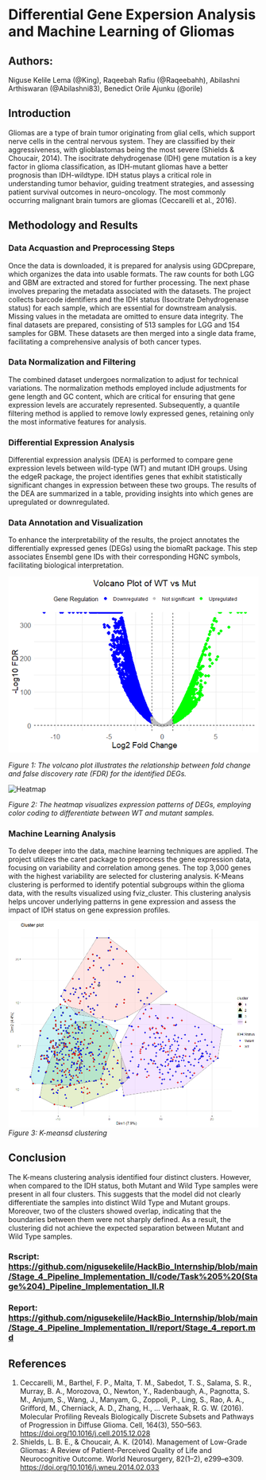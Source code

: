 
# Differential Gene Expersion Analysis and Machine Learning of Gliomas

## Authors:
Niguse Kelile Lema (@King),
Raqeebah Rafiu (@Raqeebahh),
Abilashni Arthiswaran (@Abilashni83),
Benedict Orile Ajunku (@orile)

## Introduction
Gliomas are a type of brain tumor originating from glial cells, which support nerve cells in the central nervous system. They are classified by their aggressiveness, with glioblastomas being the most severe (Shields & Choucair, 2014). The isocitrate dehydrogenase (IDH) gene mutation is a key factor in glioma classification, as IDH-mutant gliomas have a better prognosis than IDH-wildtype. IDH status plays a critical role in understanding tumor behavior, guiding treatment strategies, and assessing patient survival outcomes in neuro-oncology. The most commonly occurring malignant brain tumors are gliomas (Ceccarelli et al., 2016). 


## Methodology and Results

### Data Acquastion and Preprocessing Steps
Once the data is downloaded, it is prepared for analysis using GDCprepare, which organizes the data into usable formats. 
The raw counts for both LGG and GBM are extracted and stored for further processing.
The next phase involves preparing the metadata associated with the datasets. 
The project collects barcode identifiers and the IDH status (Isocitrate Dehydrogenase status) for each sample, which are essential for downstream analysis. 
Missing values in the metadata are omitted to ensure data integrity.
The final datasets are prepared, consisting of 513 samples for LGG and 154 samples for GBM. These datasets are then merged into a single data frame, facilitating a comprehensive analysis of both cancer types.

### Data Normalization and Filtering
The combined dataset undergoes normalization to adjust for technical variations. 
The normalization methods employed include adjustments for gene length and GC content, which are critical for ensuring that gene expression levels are accurately represented. 
Subsequently, a quantile filtering method is applied to remove lowly expressed genes, retaining only the most informative features for analysis.

### Differential Expression Analysis
Differential expression analysis (DEA) is performed to compare gene expression levels between wild-type (WT) and mutant IDH groups. Using the edgeR package, the project identifies genes that exhibit statistically significant changes in expression between these two groups. 
The results of the DEA are summarized in a table, providing insights into which genes are upregulated or downregulated.

### Data Annotation and Visualization
To enhance the interpretability of the results, the project annotates the differentially expressed genes (DEGs) using the biomaRt package. 
This step associates Ensembl gene IDs with their corresponding HGNC symbols, facilitating biological interpretation.

![Volcanoplot](https://github.com/nigusekelile/HackBio_Internship/blob/main/Stage_4_Pipeline_Implementation_ll/images/Volcano_Plot.png)

*Figure 1: The volcano plot illustrates the relationship between fold change and false discovery rate (FDR) for the identified DEGs.*

![Heatmap]((https://github.com/Abilashni/hackbio-cancer-internship/blob/main/stage%204/images/Heat_Map.png))

*Figure 2: The heatmap visualizes expression patterns of DEGs, employing color coding to differentiate between WT and mutant samples.*

### Machine Learning Analysis
To delve deeper into the data, machine learning techniques are applied. 
The project utilizes the caret package to preprocess the gene expression data, focusing on variability and correlation among genes. 
The top 3,000 genes with the highest variability are selected for clustering analysis.
K-Means clustering is performed to identify potential subgroups within the glioma data, with the results visualized using fviz_cluster. 
This clustering analysis helps uncover underlying patterns in gene expression and assess the impact of IDH status on gene expression profiles.


![K-means Clustering](https://github.com/nigusekelile/HackBio_Internship/blob/main/Stage_4_Pipeline_Implementation_ll/images/K-means%20clustering.png)
*Figure 3: K-meansd clustering*

## Conclusion
The K-means clustering analysis identified four distinct clusters. However, when compared to the IDH status, both Mutant and Wild Type samples were present in all four clusters. This suggests that the model did not clearly differentiate the samples into distinct Wild Type and Mutant groups. Moreover, two of the clusters showed overlap, indicating that the boundaries between them were not sharply defined. As a result, the clustering did not achieve the expected separation between Mutant and Wild Type samples. 

### Rscript: https://github.com/nigusekelile/HackBio_Internship/blob/main/Stage_4_Pipeline_Implementation_ll/code/Task%205%20(Stage%204)_Pipeline_Implementation_ll.R
### Report: https://github.com/nigusekelile/HackBio_Internship/blob/main/Stage_4_Pipeline_Implementation_ll/report/Stage_4_report.md

## References
1. Ceccarelli, M., Barthel, F. P., Malta, T. M., Sabedot, T. S., Salama, S. R., Murray, B. A., Morozova, O., Newton, Y., Radenbaugh, A., Pagnotta, S. M., Anjum, S., Wang, J., Manyam, G., Zoppoli, P., Ling, S., Rao, A. A., Grifford, M., Cherniack, A. D., Zhang, H., … Verhaak, R. G. W. (2016). Molecular Profiling Reveals Biologically Discrete Subsets and Pathways of Progression in Diffuse Glioma. Cell, 164(3), 550–563. https://doi.org/10.1016/j.cell.2015.12.028
2. Shields, L. B. E., & Choucair, A. K. (2014). Management of Low-Grade Gliomas: A Review of Patient-Perceived Quality of Life and Neurocognitive Outcome. World Neurosurgery, 82(1–2), e299–e309. https://doi.org/10.1016/j.wneu.2014.02.033

